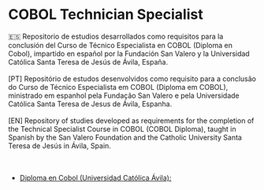 # COBOL Technician Specialist

:es: Repositorio de estudios desarrollados como requisitos para la conclusión del Curso de Técnico Especialista en COBOL (Diploma en Cobol), impartido en español por la Fundación San Valero y la Universidad Católica Santa Teresa de Jesús de Ávila, España.  
<br />
[PT] Repositório de estudos desenvolvidos como requisito para a conclusão do Curso de Técnico Especialista em COBOL (Diploma em COBOL), ministrado em espanhol pela Fundação San Valero e pela Universidade Católica Santa Teresa de Jesus de Ávila, Espanha.  
<br />
[EN] Repository of studies developed as requirements for the completion of the Technical Specialist Course in COBOL (COBOL Diploma), taught in Spanish by the San Valero Foundation and the Catholic University Santa Teresa de Jesús in Ávila, Spain.  
<br />
<br />

* [Diploma en Cobol (Universidad Católica Ávila):](https://github.com/fermyno/mainframe/tree/main/COBOL/Cobol-technician-specialist)  
